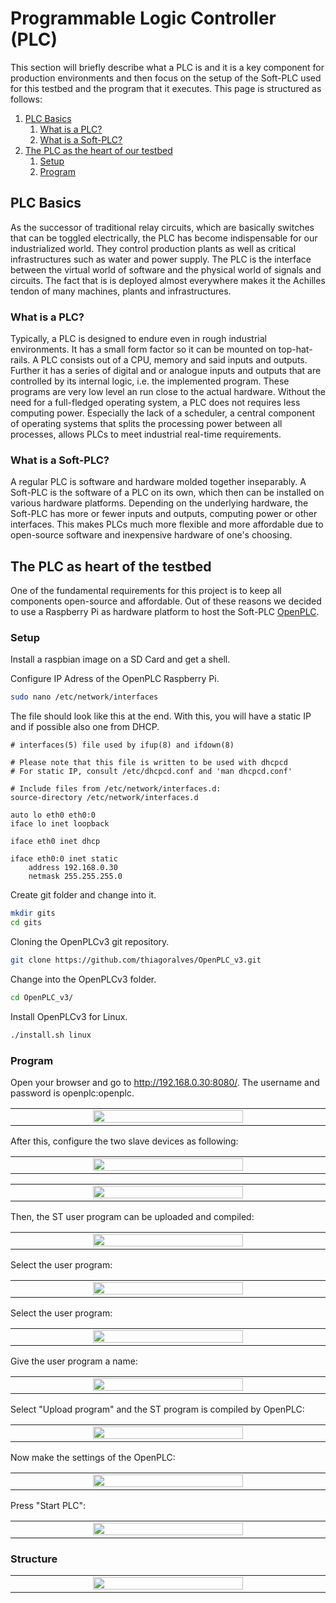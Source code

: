 # Programmable Logic Controller (PLC)
This section will briefly describe what a PLC is and it is a key component for production environments and then focus on
the setup of the Soft-PLC used for this testbed and the program that it executes. This page is structured as follows:

1. [PLC Basics](#plc-basics)
    1. [What is a PLC?](#what-is-a-plc?)
    2. [What is a Soft-PLC?](#what-is-a-soft-plc?)
2. [The PLC as the heart of our testbed](#the-plc-as-the-heart-of-our-testbed)
    1. [Setup](#setup)
    2. [Program](#program)

## PLC Basics
As the successor of traditional relay circuits, which are basically switches that can be toggled electrically, the PLC
has become indispensable for our industrialized world. They control production plants as well as critical
infrastructures such as water and power supply. The PLC is the interface between the virtual world of software and the
physical world of signals and circuits. The fact that is is deployed almost everywhere makes it the Achilles tendon of
many machines, plants and infrastructures.

### What is a PLC?
Typically, a PLC is designed to endure even in rough industrial environments. It has a small form factor so it can be
mounted on top-hat-rails. A PLC consists out of a CPU, memory and said inputs and outputs. Further it has a series of
digital and or analogue inputs and outputs that are controlled by its internal logic, i.e. the implemented program.
These programs are very low level an run close to the actual hardware. Without the need for a full-fledged operating
system, a PLC does not requires less computing power. Especially the lack of a scheduler, a central component of
operating systems that splits the processing power between all processes, allows PLCs to meet industrial real-time
requirements.

### What is a Soft-PLC?
A regular PLC is software and hardware molded together inseparably. A Soft-PLC is the software of a PLC on its own, which
then can be installed on various hardware platforms. Depending on the underlying hardware, the Soft-PLC has more or
fewer inputs and outputs, computing power or other interfaces. This makes PLCs much more flexible and more affordable
due to open-source software and inexpensive hardware of one's choosing. 

## The PLC as heart of the testbed
One of the fundamental requirements for this project is to keep all components open-source and affordable. Out of these
reasons we decided to use a Raspberry Pi as hardware platform to host the Soft-PLC
[OpenPLC](https://openplcproject.com). 

### Setup
Install a raspbian image on a SD Card and get a shell.

Configure IP Adress of the OpenPLC Raspberry Pi.
```zsh
sudo nano /etc/network/interfaces
```

The file should look like this at the end.
With this, you will have a static IP and if possible also one from DHCP. 
```
# interfaces(5) file used by ifup(8) and ifdown(8)

# Please note that this file is written to be used with dhcpcd
# For static IP, consult /etc/dhcpcd.conf and 'man dhcpcd.conf'

# Include files from /etc/network/interfaces.d:
source-directory /etc/network/interfaces.d

auto lo eth0 eth0:0
iface lo inet loopback

iface eth0 inet dhcp

iface eth0:0 inet static
    address 192.168.0.30
    netmask 255.255.255.0

```

Create git folder and change into it.
```zsh
mkdir gits
cd gits
```

Cloning the OpenPLCv3 git repository.
```zsh
git clone https://github.com/thiagoralves/OpenPLC_v3.git
```

Change into the OpenPLCv3 folder.
```zsh
cd OpenPLC_v3/
```

Install OpenPLCv3 for Linux.
```zsh
./install.sh linux
```
### Program
Open your browser and go to http://192.168.0.30:8080/.
The username and password is openplc:openplc.

<table align="center"><tr><td align="center" width="9999">
<img src="images/login.png" width=70%></img>
</td></tr></table>

After this, configure the two slave devices as following:

<table align="center"><tr><td align="center" width="9999">
<img src="images/slave_device01.png" width=70%></img>
</td></tr></table>

<table align="center"><tr><td align="center" width="9999">
<img src="images/slave_device02.png" width=70%></img>
</td></tr></table>

Then, the ST user program can be uploaded and compiled:

<table align="center"><tr><td align="center" width="9999">
<img src="images/upload.png" width=70%></img>
</td></tr></table>

Select the user program:
<table align="center"><tr><td align="center" width="9999">
<img src="images/select.png" width=70%></img>
</td></tr></table>

Select the user program:
<table align="center"><tr><td align="center" width="9999">
<img src="images/upload2.png" width=70%></img>
</td></tr></table>

Give the user program a name:
<table align="center"><tr><td align="center" width="9999">
<img src="images/name.png" width=70%></img>
</td></tr></table>

Select "Upload program" and the ST program is compiled by OpenPLC:
<table align="center"><tr><td align="center" width="9999">
<img src="images/compile.png" width=70%></img>
</td></tr></table>

Now make the settings of the OpenPLC:
<table align="center"><tr><td align="center" width="9999">
<img src="images/settings.png" width=70%></img>
</td></tr></table>

Press "Start PLC":
<table align="center"><tr><td align="center" width="9999">
<img src="images/start.png" width=70%></img>
</td></tr></table>

### Structure
<table align="center"><tr><td align="center" width="9999">
<img src="images/list-network.png" width=70%></img>
</td></tr></table>


